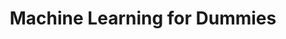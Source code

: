---
title: "Machine Learning for Dummies"
year: "2024"
description: "A beginner-friendly platform that simplifies machine learning concepts through interactive tutorials and practical examples using PyTorch."
image: "/projects/Machine Learning for Dummies.png"
projectUrl: "https://mlfordummy.com/"
technologies: ["PyTorch", "Machine Learning", "Python"]
--- 